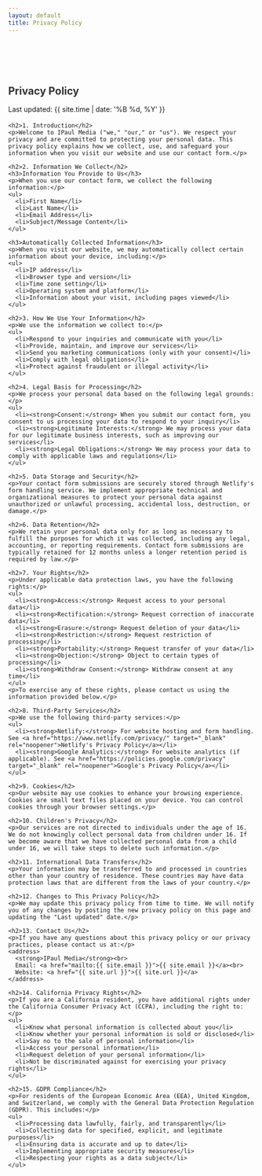 ```yaml
---
layout: default
title: Privacy Policy
---
```


<section class="privacy-policy-section" style="padding: 60px 0;">
  <div class="container" style="max-width: 800px; margin: 0 auto;">
    <h1>Privacy Policy</h1>
    <p class="text-muted">Last updated: {{ site.time | date: '%B %d, %Y' }}</p>

    <h2>1. Introduction</h2>
    <p>Welcome to IPaul Media ("we," "our," or "us"). We respect your privacy and are committed to protecting your personal data. This privacy policy explains how we collect, use, and safeguard your information when you visit our website and use our contact form.</p>

    <h2>2. Information We Collect</h2>
    <h3>Information You Provide to Us</h3>
    <p>When you use our contact form, we collect the following information:</p>
    <ul>
      <li>First Name</li>
      <li>Last Name</li>
      <li>Email Address</li>
      <li>Subject/Message Content</li>
    </ul>

    <h3>Automatically Collected Information</h3>
    <p>When you visit our website, we may automatically collect certain information about your device, including:</p>
    <ul>
      <li>IP address</li>
      <li>Browser type and version</li>
      <li>Time zone setting</li>
      <li>Operating system and platform</li>
      <li>Information about your visit, including pages viewed</li>
    </ul>

    <h2>3. How We Use Your Information</h2>
    <p>We use the information we collect to:</p>
    <ul>
      <li>Respond to your inquiries and communicate with you</li>
      <li>Provide, maintain, and improve our services</li>
      <li>Send you marketing communications (only with your consent)</li>
      <li>Comply with legal obligations</li>
      <li>Protect against fraudulent or illegal activity</li>
    </ul>

    <h2>4. Legal Basis for Processing</h2>
    <p>We process your personal data based on the following legal grounds:</p>
    <ul>
      <li><strong>Consent:</strong> When you submit our contact form, you consent to us processing your data to respond to your inquiry</li>
      <li><strong>Legitimate Interests:</strong> We may process your data for our legitimate business interests, such as improving our services</li>
      <li><strong>Legal Obligations:</strong> We may process your data to comply with applicable laws and regulations</li>
    </ul>

    <h2>5. Data Storage and Security</h2>
    <p>Your contact form submissions are securely stored through Netlify's form handling service. We implement appropriate technical and organizational measures to protect your personal data against unauthorized or unlawful processing, accidental loss, destruction, or damage.</p>

    <h2>6. Data Retention</h2>
    <p>We retain your personal data only for as long as necessary to fulfill the purposes for which it was collected, including any legal, accounting, or reporting requirements. Contact form submissions are typically retained for 12 months unless a longer retention period is required by law.</p>

    <h2>7. Your Rights</h2>
    <p>Under applicable data protection laws, you have the following rights:</p>
    <ul>
      <li><strong>Access:</strong> Request access to your personal data</li>
      <li><strong>Rectification:</strong> Request correction of inaccurate data</li>
      <li><strong>Erasure:</strong> Request deletion of your data</li>
      <li><strong>Restriction:</strong> Request restriction of processing</li>
      <li><strong>Portability:</strong> Request transfer of your data</li>
      <li><strong>Objection:</strong> Object to certain types of processing</li>
      <li><strong>Withdraw Consent:</strong> Withdraw consent at any time</li>
    </ul>
    <p>To exercise any of these rights, please contact us using the information provided below.</p>

    <h2>8. Third-Party Services</h2>
    <p>We use the following third-party services:</p>
    <ul>
      <li><strong>Netlify:</strong> For website hosting and form handling. See <a href="https://www.netlify.com/privacy/" target="_blank" rel="noopener">Netlify's Privacy Policy</a></li>
      <li><strong>Google Analytics:</strong> For website analytics (if applicable). See <a href="https://policies.google.com/privacy" target="_blank" rel="noopener">Google's Privacy Policy</a></li>
    </ul>

    <h2>9. Cookies</h2>
    <p>Our website may use cookies to enhance your browsing experience. Cookies are small text files placed on your device. You can control cookies through your browser settings.</p>

    <h2>10. Children's Privacy</h2>
    <p>Our services are not directed to individuals under the age of 16. We do not knowingly collect personal data from children under 16. If we become aware that we have collected personal data from a child under 16, we will take steps to delete such information.</p>

    <h2>11. International Data Transfers</h2>
    <p>Your information may be transferred to and processed in countries other than your country of residence. These countries may have data protection laws that are different from the laws of your country.</p>

    <h2>12. Changes to This Privacy Policy</h2>
    <p>We may update this privacy policy from time to time. We will notify you of any changes by posting the new privacy policy on this page and updating the "Last updated" date.</p>

    <h2>13. Contact Us</h2>
    <p>If you have any questions about this privacy policy or our privacy practices, please contact us at:</p>
    <address>
      <strong>IPaul Media</strong><br>
      Email: <a href="mailto:{{ site.email }}">{{ site.email }}</a><br>
      Website: <a href="{{ site.url }}">{{ site.url }}</a>
    </address>

    <h2>14. California Privacy Rights</h2>
    <p>If you are a California resident, you have additional rights under the California Consumer Privacy Act (CCPA), including the right to:</p>
    <ul>
      <li>Know what personal information is collected about you</li>
      <li>Know whether your personal information is sold or disclosed</li>
      <li>Say no to the sale of personal information</li>
      <li>Access your personal information</li>
      <li>Request deletion of your personal information</li>
      <li>Not be discriminated against for exercising your privacy rights</li>
    </ul>

    <h2>15. GDPR Compliance</h2>
    <p>For residents of the European Economic Area (EEA), United Kingdom, and Switzerland, we comply with the General Data Protection Regulation (GDPR). This includes:</p>
    <ul>
      <li>Processing data lawfully, fairly, and transparently</li>
      <li>Collecting data for specified, explicit, and legitimate purposes</li>
      <li>Ensuring data is accurate and up to date</li>
      <li>Implementing appropriate security measures</li>
      <li>Respecting your rights as a data subject</li>
    </ul>
  </div>
</section>

<style>
.privacy-policy-section h1 {
  color: #333;
  margin-bottom: 10px;
}

.privacy-policy-section h2 {
  color: #444;
  margin-top: 30px;
  margin-bottom: 15px;
  font-size: 1.5rem;
}

.privacy-policy-section h3 {
  color: #555;
  margin-top: 20px;
  margin-bottom: 10px;
  font-size: 1.2rem;
}

.privacy-policy-section p {
  line-height: 1.6;
  margin-bottom: 15px;
}

.privacy-policy-section ul {
  margin-bottom: 15px;
  padding-left: 30px;
}

.privacy-policy-section li {
  margin-bottom: 5px;
}

.privacy-policy-section address {
  background-color: #f8f9fa;
  padding: 20px;
  border-radius: 5px;
  margin: 20px 0;
}
</style>

